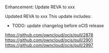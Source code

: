 Enhancement: Update REVA to xxx

Updated REVA to xxx
This update includes:

 * TODO: update changelog before oCIS release

https://github.com/owncloud/ocis/pull/2878
https://github.com/owncloud/ocis/pull/2901
https://github.com/owncloud/ocis/pull/2997

